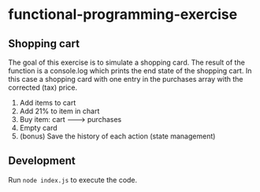 # functional-programming-exercise

## Shopping cart

The goal of this exercise is to simulate a shopping card. The result of the function is a console.log which prints the end state of the shopping cart. In this case a shopping card with one entry in the purchases array with the corrected (tax) price.

1. Add items to cart
2. Add 21% to item in chart
3. Buy item: cart ---> purchases
4. Empty card
5. (bonus) Save the history of each action (state management)

## Development

Run `node index.js` to execute the code.
